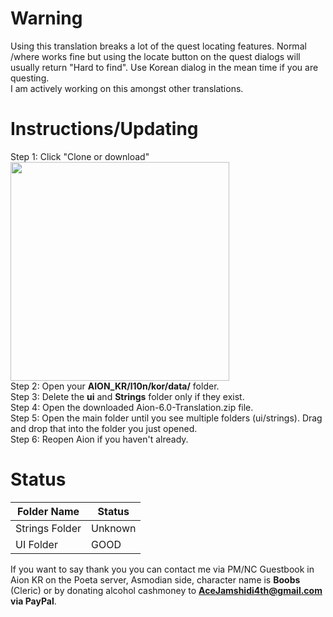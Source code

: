 # Warning
Using this translation breaks a lot of the quest locating features.  Normal /where works fine but using the locate button on the quest dialogs will usually return "Hard to find".  Use Korean dialog in the mean time if you are questing.  
I am actively working on this amongst other translations.

# Instructions/Updating

Step 1: Click "Clone or download"  
<img src="https://i.imgur.com/uDKzibG.png" width="350"/>  
Step 2: Open your **AION_KR/l10n/kor/data/** folder.  
Step 3: Delete the **ui** and **Strings** folder only if they exist.  
Step 4: Open the downloaded Aion-6.0-Translation.zip file.  
Step 5: Open the main folder until you see multiple folders (ui/strings).  Drag and drop that into the folder you just opened.  
Step 6: Reopen Aion if you haven't already.  

# Status 

Folder Name | Status
-------------------------- | --------------------------  
Strings Folder | Unknown  
UI Folder | GOOD 

If you want to say thank you you can contact me via PM/NC Guestbook in Aion KR on the Poeta server, Asmodian side, character name is **Boobs** (Cleric) or by donating alcohol cashmoney to **AceJamshidi4th@gmail.com via PayPal**.
